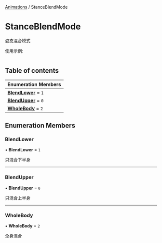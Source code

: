 [Animations](../groups/Core.Animations.md) / StanceBlendMode

# StanceBlendMode <Badge type="tip" text="Enumeration" /> <Score text="StanceBlendMode" />

姿态混合模式

使用示例:
```ts
```

## Table of contents

| Enumeration Members |
| :-----|
| **[BlendLower](mw.StanceBlendMode.md#blendlower)** = ``1`` <br> |
| **[BlendUpper](mw.StanceBlendMode.md#blendupper)** = ``0`` <br> |
| **[WholeBody](mw.StanceBlendMode.md#wholebody)** = ``2`` <br> |

## Enumeration Members

### BlendLower <Score text="BlendLower" /> 

• **BlendLower** = ``1``

只混合下半身

___

### BlendUpper <Score text="BlendUpper" /> 

• **BlendUpper** = ``0``

只混合上半身

___

### WholeBody <Score text="WholeBody" /> 

• **WholeBody** = ``2``

全身混合
